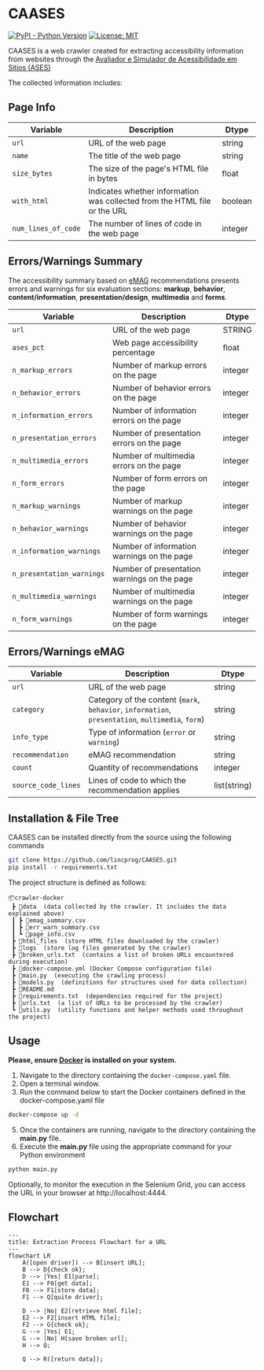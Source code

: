 # **CAASES**

[![PyPI - Python Version](https://img.shields.io/pypi/pyversions/Selenium)](https://www.python.org/downloads/)  [![License: MIT](https://img.shields.io/badge/License-MIT-red.svg)](https://www.gnu.org/licenses/mit)

CAASES is a web crawler created for extracting accessibility information from websites through the [Avaliador e Simulador de Acessibilidade em Sítios (ASES)](https://asesweb.governoeletronico.gov.br/)

The collected information includes:

## Page Info

|    Variable         | Description | Dtype |
|---------------------|-------------|-------|
| `url`               | URL of the web page	 | string |
| `name`              | The title of the web page | string |
| `size_bytes`        | The size of the page's HTML file in bytes | float |
| `with_html`         | Indicates whether information was collected from the HTML file or the URL | boolean |
| `num_lines_of_code` | The number of lines of code in the web page | integer |

## Errors/Warnings Summary

The accessibility summary based on [eMAG](https://emag.governoeletronico.gov.br/) recommendations presents errors and warnings for six evaluation sections: **markup**, **behavior**, **content/information**, **presentation/design**, **multimedia** and **forms**.

| Variable              | Description              | Dtype   |
|-----------------------|--------------------------|---------|
| `url`                 | URL of the web page	 | STRING  |
| `ases_pct`            | Web page accessibility percentage | float |
| `n_markup_errors`     | Number of markup errors on the page | integer |
| `n_behavior_errors`   | Number of behavior errors on the page | integer |
| `n_information_errors`| Number of information errors on the page | integer |
| `n_presentation_errors`| Number of presentation errors on the page | integer |
| `n_multimedia_errors` | Number of multimedia errors on the page | integer |
| `n_form_errors`       | Number of form errors on the page | integer |
| `n_markup_warnings`   | Number of markup warnings on the page | integer |
| `n_behavior_warnings` | Number of behavior warnings on the page | integer |
| `n_information_warnings`| Number of information warnings on the page | integer |
| `n_presentation_warnings`| Number of presentation warnings on the page | integer |
| `n_multimedia_warnings` | Number of multimedia warnings on the page | integer |
| `n_form_warnings`     | Number of form warnings on the page | integer |

## Errors/Warnings eMAG

| Variable           | Description       | Dtype       |
|--------------------|-------------------|-------------|
| `url`              | URL of the web page	 | string |
| `category`         | Category of the content (`mark`, `behavior`, `information`, `presentation`, `multimedia`, `form`) | string |
| `info_type`        | Type of information (`error` or `warning`) | string |
| `recommendation`   | eMAG recommendation | string |
| `count`            | Quantity of recommendations | integer |
| `source_code_lines`| Lines of code to which the recommendation applies | list(string) |

## Installation & File Tree

CAASES can be installed directly from the source using the following commands

```bash
git clone https://github.com/lincprog/CAASES.git
pip install -r requirements.txt
```

The project structure is defined as follows:
```
📦crawler-docker
 ┣ 📂data  (data collected by the crawler. It includes the data explained above)
 ┃ ┣ 📜emag_summary.csv
 ┃ ┣ 📜err_warn_summary.csv
 ┃ ┗ 📜page_info.csv
 ┣ 📂html_files  (store HTML files downloaded by the crawler)
 ┣ 📂logs  (store log files generated by the crawler)
 ┣ 📜broken_urls.txt  (contains a list of broken URLs encountered during execution)
 ┣ 📜docker-compose.yml (Docker Compose configuration file)
 ┣ 📜main.py  (executing the crawling process)
 ┣ 📜models.py  (definitions for structures used for data collection)
 ┣ 📜README.md
 ┣ 📜requirements.txt  (dependencies required for the project)
 ┣ 📜urls.txt  (a list of URLs to be processed by the crawler)
 ┗ 📜utils.py  (utility functions and helper methods used throughout the project)
```

## Usage

**Please, ensure [Docker](https://www.docker.com/products/docker-desktop/) is installed on your system.**

1. Navigate to the directory containing the `docker-compose.yaml` file.
2. Open a terminal window.
4. Run the command below to start the Docker containers defined in the docker-compose.yaml file
```bash
docker-compose up -d
```
5. Once the containers are running, navigate to the directory containing the **main\.py** file.
6. Execute the **main\.py** file using the appropriate command for your Python environment
```bash
python main.py
```

Optionally, to monitor the execution in the Selenium Grid, you can access the URL in your browser at http://localhost:4444.

## Flowchart

```mermaid
---
title: Extraction Process Flowchart for a URL
---
flowchart LR
    A([open driver]) --> B[insert URL];
    B --> D{check ok};
    D --> |Yes| E1[parse];
    E1 --> F0[get data];
    F0 --> F1[store data];
    F1 --> Q[quite driver];

    D --> |No| E2[retrieve html file];
    E2 --> F2[insert HTML file];
    F2 --> G{check ok};
    G --> |Yes| E1;
    G --> |No| H[save broken url];
    H --> Q;

    Q --> R([return data]);
```